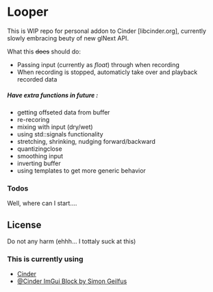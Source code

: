 # Looper

This is WIP repo for personal addon to Cinder [libcinder.org], currently slowly embracing beuty of new glNext API. 

What this ~~does~~ should do:

  - Passing input (currently as _float_) through when recording
  - When recording is stopped, automaticly take over and playback recorded data
   

   ##### Have extra functions in future :
  - getting offseted data from buffer
  - re-recoring
  - mixing with input (dry/wet)
  - using std::signals functionality
  - stretching, shrinking, nudging forward/backward
  - quantizingclose
  - smoothing input
  - inverting buffer
  - using templates to get more generic behavior

### Todos

Well, where can I start....

License
----
Do not any harm (ehhh... I tottaly suck at this)
### This is currently using 

- [Cinder](github.com/cinder/Cinder)
- [@Cinder ImGui Block by Simon Geilfus](https://github.com/simongeilfus/Cinder-ImGui)

